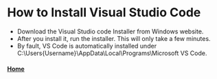 # How to Install Visual Studio Code
* Download the Visual Studio code Installer from Windows website.
* After you install it, run the installer. This will only take a few minutes.
* By fault, VS Code is automatically installed under C:\Users\{Username}\AppData\Local\Programs\Microsoft VS Code.

#### [Home](https://github.com/Visal-So/Digital-Concept-Tutorial/blob/main/README.md)
